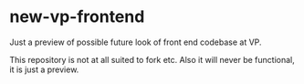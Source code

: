 # new-vp-frontend

Just a preview of possible future look of front end codebase at VP.


This repository is not at all suited to fork etc. Also it will never be functional, it is just a preview.
